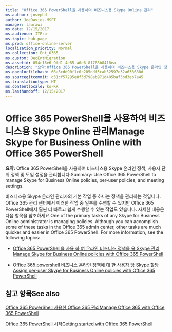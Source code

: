 ```yaml
---
title: "Office 365 PowerShell을 사용하여 비즈니스용 Skype Online 관리"
ms.author: josephd
author: JoeDavies-MSFT
manager: laurawi
ms.date: 12/15/2017
ms.audience: ITPro
ms.topic: hub-page
ms.prod: office-online-server
localization_priority: Normal
ms.collection: Ent_O365
ms.custom: DecEntMigration
ms.assetid: 054c16e6-9fd1-4e85-a0e6-81788b8410ea
description: "요약:Office 365 PowerShell을 사용하여 비즈니스용 Skype 온라인 정책, 사용자 단위 정책 및 모임 설정을 관리합니다."
ms.openlocfilehash: 66a3cdd90f1c0c205ddf5cab52597e32a638688d
ms.sourcegitcommit: d31cf57295e8f3d798ab971d405baf3bd3eb7a45
ms.translationtype: HT
ms.contentlocale: ko-KR
ms.lasthandoff: 12/15/2017
---
```

# <a name="manage-skype-for-business-online-with-office-365-powershell"></a><span data-ttu-id="7f10e-103">Office 365 PowerShell을 사용하여 비즈니스용 Skype Online 관리</span><span class="sxs-lookup"><span data-stu-id="7f10e-103">Manage Skype for Business Online with Office 365 PowerShell</span></span>

 <span data-ttu-id="7f10e-104">**요약:** Office 365 PowerShell을 사용하여 비즈니스용 Skype 온라인 정책, 사용자 단위 정책 및 모임 설정을 관리합니다.</span><span class="sxs-lookup"><span data-stu-id="7f10e-104">Summary: Use Office 365 PowerShell to manage Skype for Business Online policies, per-user policies, and meeting settings.</span></span>
  
<span data-ttu-id="7f10e-p101">비즈니스용 Skype 온라인 관리자의 기본 작업 중 하나는 정책을 관리하는 것입니다. Office 365 관리 센터에서 이러한 작업 중 일부를 수행할 수 있지만 Office 365 PowerShell에서 훨씬 더 빠르고 쉽게 수행할 수 있는 작업도 있습니다. 자세한 내용은 다음 항목을 참조하세요.</span><span class="sxs-lookup"><span data-stu-id="7f10e-p101">One of the primary tasks of any Skype for Business Online administrator is managing policies. Although you can accomplish some of these tasks in the Office 365 admin center, other tasks are much quicker and easier in Office 365 PowerShell. For more information, see the following topics:</span></span>
  
- [<span data-ttu-id="7f10e-108">Office 365 PowerShell을 사용 하 여 온라인 비즈니스 정책을 용 Skype 관리</span><span class="sxs-lookup"><span data-stu-id="7f10e-108">Manage Skype for Business Online policies with Office 365 PowerShell</span></span>](manage-skype-for-business-online-policies-with-office-365-powershell.md)
    
- [<span data-ttu-id="7f10e-109">Office 365 powershell 비즈니스 온라인 정책에 대 한 사용자 당 Skype 할당</span><span class="sxs-lookup"><span data-stu-id="7f10e-109">Assign per-user Skype for Business Online policies with Office 365 PowerShell</span></span>](assign-per-user-skype-for-business-online-policies-with-office-365-powershell.md)
    
## <a name="see-also"></a><span data-ttu-id="7f10e-110">참고 항목</span><span class="sxs-lookup"><span data-stu-id="7f10e-110">See also</span></span>

#### 

[<span data-ttu-id="7f10e-111">Office 365 PowerShell 사용한 Office 365 관리</span><span class="sxs-lookup"><span data-stu-id="7f10e-111">Manage Office 365 with Office 365 PowerShell</span></span>](manage-office-365-with-office-365-powershell.md)
  
[<span data-ttu-id="7f10e-112">Office 365 PowerShell 시작</span><span class="sxs-lookup"><span data-stu-id="7f10e-112">Getting started with Office 365 PowerShell</span></span>](getting-started-with-office-365-powershell.md)

